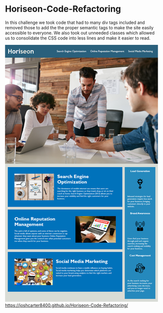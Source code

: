 # Horiseon-Code-Refactoring
In this challenge we took code that had to many div tags included and removed those to add the the proper semantic tags to make the site easily accessible to everyone. We also took out unneeded classes which allowed us to consolidate the CSS code into less lines and make it easier to read.

![](assets/images/Horiseon.png)
https://joshcarter8400.github.io/Horiseon-Code-Refactoring/
